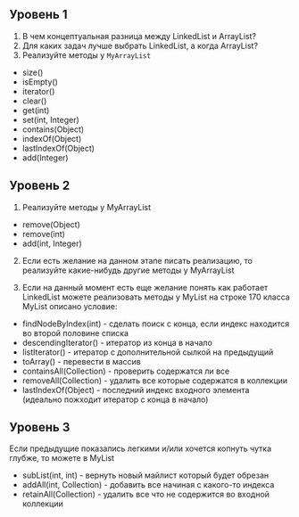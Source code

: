 ## Уровень 1
1. В чем концептуальная разница между LinkedList и ArrayList?
2. Для каких задач лучше выбрать LinkedList, а когда ArrayList?
3. Реализуйте методы у  `MyArrayList`
* size()
* isEmpty()
* iterator()
* clear()
* get(int)
* set(int, Integer)
* contains(Object)
* indexOf(Object)
* lastIndexOf(Object)
* add(Integer)
## Уровень 2
1. Реализуйте методы у MyArrayList
* remove(Object)
* remove(int)
* add(int, Integer)
2. Если есть желание на данном этапе писать реализацию, то реализуйте какие-нибудь другие методы у MyArrayList

3. Если на данный момент есть еще желание понять как работает LinkedList можете реализовать методы у MyList на строке 170 класса MyList описано условие:
* findNodeByIndex(int) - сделать поиск с конца, если индекс находится во второй половине списка
* descendingIterator() - итератор из конца в начало
* listIterator() - итератор с дополнительной сылкой на предыдущий
* toArray() - перевести в массив
* containsAll(Collection) - проверить содержатся ли все
* removeAll(Collection) - удалить все которые содержатся в коллекции
* lastIndexOf(Object)  - последний индекс входного элемента (идеально пожходит итератор с конца в начало)
## Уровень 3
Если предыдущие показались легкими и/или хочется копнуть чутка глубже, то можете в MyList

* subList(int, int) - вернуть новый майлист который будет обрезан
* addAll(int, Collection) - добавить все начиная с какого-то индекса
* retainAll(Collection) - удалить все что не содержится во входной коллекции